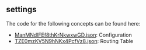 ## settings

The code for the following concepts can be found here: 

- [ManMNdlFEf8thKrNkwxwGD.json](ManMNdlFEf8thKrNkwxwGD.json): Configuration
- [TZE0mzKV5N9hNKx4PcfVz8.json](TZE0mzKV5N9hNKx4PcfVz8.json): Routing Table
